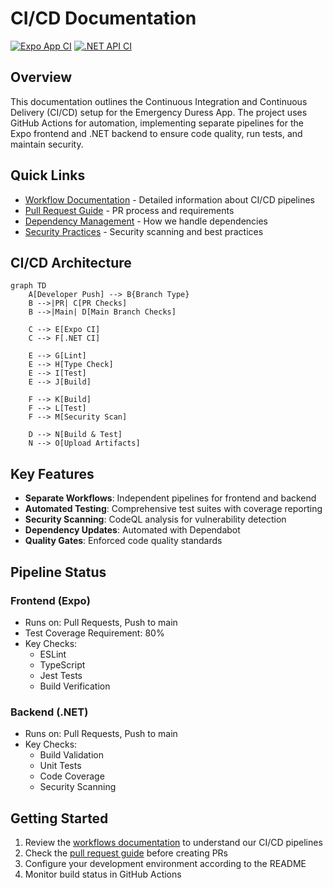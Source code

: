 # CI/CD Documentation

[![Expo App CI](https://github.com/Insight-Services-APAC/emergency-duress-app/actions/workflows/expo.yml/badge.svg)](https://github.com/Insight-Services-APAC/emergency-duress-app/actions/workflows/expo.yml)
[![.NET API CI](https://github.com/Insight-Services-APAC/emergency-duress-app/actions/workflows/api.yml/badge.svg)](https://github.com/Insight-Services-APAC/emergency-duress-app/actions/workflows/api.yml)

## Overview

This documentation outlines the Continuous Integration and Continuous Delivery (CI/CD) setup for the Emergency Duress App. The project uses GitHub Actions for automation, implementing separate pipelines for the Expo frontend and .NET backend to ensure code quality, run tests, and maintain security.

## Quick Links

- [Workflow Documentation](./workflows.md) - Detailed information about CI/CD pipelines
- [Pull Request Guide](./pull-requests.md) - PR process and requirements
- [Dependency Management](./dependency-mgmt.md) - How we handle dependencies
- [Security Practices](./security.md) - Security scanning and best practices

## CI/CD Architecture

```mermaid
graph TD
    A[Developer Push] --> B{Branch Type}
    B -->|PR| C[PR Checks]
    B -->|Main| D[Main Branch Checks]

    C --> E[Expo CI]
    C --> F[.NET CI]

    E --> G[Lint]
    E --> H[Type Check]
    E --> I[Test]
    E --> J[Build]

    F --> K[Build]
    F --> L[Test]
    F --> M[Security Scan]

    D --> N[Build & Test]
    N --> O[Upload Artifacts]
```

## Key Features

- **Separate Workflows**: Independent pipelines for frontend and backend
- **Automated Testing**: Comprehensive test suites with coverage reporting
- **Security Scanning**: CodeQL analysis for vulnerability detection
- **Dependency Updates**: Automated with Dependabot
- **Quality Gates**: Enforced code quality standards

## Pipeline Status

### Frontend (Expo)

- Runs on: Pull Requests, Push to main
- Test Coverage Requirement: 80%
- Key Checks:
  - ESLint
  - TypeScript
  - Jest Tests
  - Build Verification

### Backend (.NET)

- Runs on: Pull Requests, Push to main
- Key Checks:
  - Build Validation
  - Unit Tests
  - Code Coverage
  - Security Scanning

## Getting Started

1. Review the [workflows documentation](./workflows.md) to understand our CI/CD pipelines
2. Check the [pull request guide](./pull-requests.md) before creating PRs
3. Configure your development environment according to the README
4. Monitor build status in GitHub Actions
